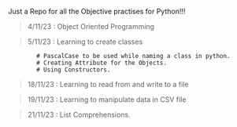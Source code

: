 Just a Repo for all the Objective practises for Python!!!

> 4/11/23 : Object Oriented Programming

> 5/11/23 : Learning to create classes

            # PascalCase to be used while naming a class in python.
            # Creating Attribute for the Objects.
            # Using Constructors.

> 18/11/23 : Learning to read from and write to a file

> 19/11/23 : Learning to manipulate data in CSV file

> 21/11/23 : List Comprehensions.